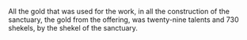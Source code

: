 All the gold that was used for the work, in all the construction of the sanctuary, the gold from the offering, was twenty-nine talents and 730 shekels, by the shekel of the sanctuary.
